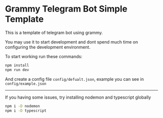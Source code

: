# Grammy Telegram Bot Simple Template

This is a template of telegram bot using grammy.

You may use it to start development and dont spend much time on configuring the development environment.

To start working run these commands:

```bash
npm install
npm run dev
```

And create a config file `config/defualt.json`, example you can see in `config/example.json`

---

If you having some issues, try installing nodemon and typescript globally

```bash
npm i -D nodemon
npm i -D typescript
```